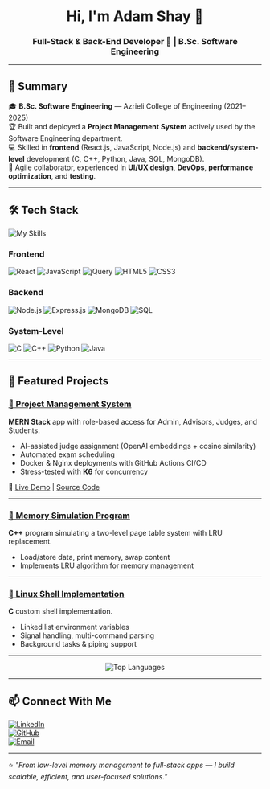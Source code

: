 <h1 align="center">Hi, I'm Adam Shay 👋</h1>
<h3 align="center">Full-Stack & Back-End Developer 🚀 | B.Sc. Software Engineering</h3>

---

## 🧠 Summary
🎓 **B.Sc. Software Engineering** — Azrieli College of Engineering (2021–2025)  
🏆 Built and deployed a **Project Management System** actively used by the Software Engineering department.  
💻 Skilled in **frontend** (React.js, JavaScript, Node.js) and **backend/system-level** development (C, C++, Python, Java, SQL, MongoDB).  
🤝 Agile collaborator, experienced in **UI/UX design**, **DevOps**, **performance optimization**, and **testing**.

---

## 🛠 Tech Stack

<img src="https://skillicons.dev/icons?i=react,nodejs,mongodb,cpp,python,java,express,html,css,js" alt="My Skills" />

### Frontend
![React](https://img.shields.io/badge/React-20232A.svg?style=for-the-badge&logo=react&logoColor=61DAFB)
![JavaScript](https://img.shields.io/badge/JavaScript-F7DF1E.svg?style=for-the-badge&logo=javascript&logoColor=black)
![jQuery](https://img.shields.io/badge/jQuery-0769AD.svg?style=for-the-badge&logo=jquery&logoColor=white)
![HTML5](https://img.shields.io/badge/HTML5-E34F26.svg?style=for-the-badge&logo=html5&logoColor=white)
![CSS3](https://img.shields.io/badge/CSS3-1572B6.svg?style=for-the-badge&logo=css3&logoColor=white)

### Backend
![Node.js](https://img.shields.io/badge/Node.js-339933.svg?style=for-the-badge&logo=node.js&logoColor=white)
![Express.js](https://img.shields.io/badge/Express.js-000000.svg?style=for-the-badge&logo=express&logoColor=white)
![MongoDB](https://img.shields.io/badge/MongoDB-47A248.svg?style=for-the-badge&logo=mongodb&logoColor=white)
![SQL](https://img.shields.io/badge/SQL-336791.svg?style=for-the-badge&logo=postgresql&logoColor=white)

### System-Level
![C](https://img.shields.io/badge/C-00599C.svg?style=for-the-badge&logo=c&logoColor=white)
![C++](https://img.shields.io/badge/C++-00599C.svg?style=for-the-badge&logo=cplusplus&logoColor=white)
![Python](https://img.shields.io/badge/Python-3776AB.svg?style=for-the-badge&logo=python&logoColor=white)
![Java](https://img.shields.io/badge/Java-007396.svg?style=for-the-badge&logo=java&logoColor=white)

---

## 🚀 Featured Projects

### [📂 Project Management System](https://github.com/Adam19255/final-project-se)  
**MERN Stack** app with role-based access for Admin, Advisors, Judges, and Students.

- AI-assisted judge assignment (OpenAI embeddings + cosine similarity)  
- Automated exam scheduling  
- Docker & Nginx deployments with GitHub Actions CI/CD  
- Stress-tested with **K6** for concurrency

🔗 [Live Demo](https://adam19255.github.io/CV2.0/) | [Source Code](https://github.com/Adam19255/final-project-se)

---

### [📂 Memory Simulation Program](https://github.com/Adam19255/Memory-Simulation-Program)  
**C++** program simulating a two-level page table system with LRU replacement.

- Load/store data, print memory, swap content  
- Implements LRU algorithm for memory management

---

### [📂 Linux Shell Implementation](https://github.com/Adam19255/Linux-Shell-Program)  
**C** custom shell implementation.

- Linked list environment variables  
- Signal handling, multi-command parsing  
- Background tasks & piping support

---

<div align="center">
  
![Top Languages](https://github-readme-stats.vercel.app/api/top-langs/?username=Adam19255&layout=compact&theme=tokyonight&hide_border=true)  

</div>

---

## 📫 Connect With Me
[![LinkedIn](https://img.shields.io/badge/LinkedIn-Adam%20Shay-blue?style=for-the-badge&logo=linkedin)](https://www.linkedin.com/in/shay-adam/)  
[![GitHub](https://img.shields.io/badge/GitHub-Adam19255-lightgrey?style=for-the-badge&logo=github)](https://github.com/Adam19255)  
[![Email](https://img.shields.io/badge/Email-adam19255%40gmail.com-red?style=for-the-badge&logo=gmail)](mailto:adam19255@gmail.com)  

---

⭐ *"From low-level memory management to full-stack apps — I build scalable, efficient, and user-focused solutions."*
